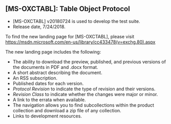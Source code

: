 ## [MS-OXCTABL]: Table Object Protocol
- [MS-OXCTABL] v20180724 is used to develop the test suite. 
- Release date, 7/24/2018.

To find the new landing page for [MS-OXCTABL], please visit https://msdn.microsoft.com/en-us/library/cc433478(v=exchg.80).aspx

The new landing page includes the following:
- The ability to download the preview, published, and previous versions of the documents in PDF and .docx format.
- A short abstract describing the document.
- An RSS subscription.
- Published dates for each version.
- *Protocol Revision* to indicate the type of revision and their versions.
- *Revision Class* to indicate whether the changes were major or minor.
- A link to the errata when available.
- The navigation allows you to find subcollections within the product collection and download a zip file of any collection.
- Links to development resources.